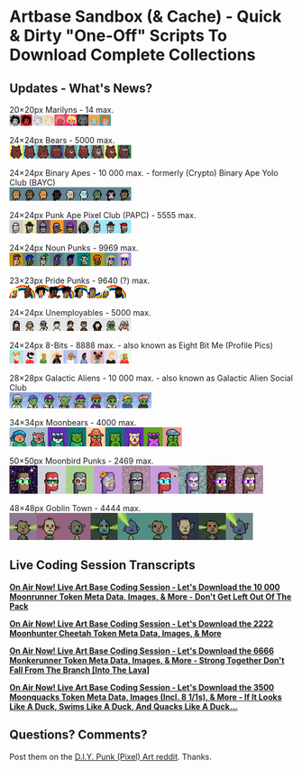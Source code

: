 # Artbase Sandbox (& Cache) - Quick & Dirty "One-Off" Scripts To Download Complete Collections



## Updates - What's News?

<!-- punk style -->

20×20px Marilyns  - 14 max. <br>
![](i/marilyns-strip.png)


24×24px Bears  - 5000 max. <br>
![](i/bears-strip.png)


24×24px Binary Apes - 10 000 max. - formerly (Crypto) Binary Ape Yolo Club (BAYC)  <br>
![](i/binaryapes-strip.png)

24×24px Punk Ape Pixel Club (PAPC) - 5555 max.  <br>
![](i/papc-punk-ape-pixel-club-strip.png)


24×24px Noun Punks - 9969 max. <br>
![](i/nounpunks-strip.png)


23×23px Pride Punks - 9640 (?) max. <br>
![](i/pridepunks2018-strip.png)


<!-- 8-bit style -->

24×24px Unemployables - 5000 max. <br>
![](i/unemployables-strip.png)


24×24px 8-Bits - 8888 max.   - also known as Eight Bit Me (Profile Pics)<br>
![](i/eightbitme-strip.png)


28×28px Galactic Aliens - 10 000 max. -  also known as Galactic Alien Social Club <br>
![](i/galacticaliensocialclub-strip.png)



<!-- moonbird style -->

34×34px Moonbears - 4000 max. <br>
![](i/moonbears-nft-strip.png)


50×50px Moonbird Punks - 2469 max.  <br>
![](i/moonbirdpunks-strip.png)



<!-- goblin style -->

48×48px Goblin Town - 4444 max. <br>
![](i/goblintown-strip.png)





## Live Coding Session Transcripts

[**On Air Now! Live Art Base Coding Session - Let's Download the 10 000 Moonrunner Token Meta Data, Images, & More - Don't Get Left Out Of The Pack**](moonrunners)

[**On Air Now! Live Art Base Coding Session - Let's Download the 2222 Moonhunter Cheetah Token Meta Data, Images, & More**](moon-hunters)

[**On Air Now! Live Art Base Coding Session - Let's Download the 6666 Monkerunner Token Meta Data, Images, & More - Strong Together Don't Fall From The Branch [Into The Lava]**](monkerunners)

[**On Air Now! Live Art Base Coding Session - Let's Download the 3500 Moonquacks Token Meta Data, Images (Incl. 8 1/1s), & More - If It Looks Like A Duck, Swims Like A Duck, And Quacks Like A Duck...**](moonquacks)





## Questions? Comments?

Post them on the [D.I.Y. Punk (Pixel) Art reddit](https://old.reddit.com/r/DIYPunkArt). Thanks.

